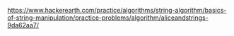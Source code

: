 https://www.hackerearth.com/practice/algorithms/string-algorithm/basics-of-string-manipulation/practice-problems/algorithm/aliceandstrings-9da62aa7/
